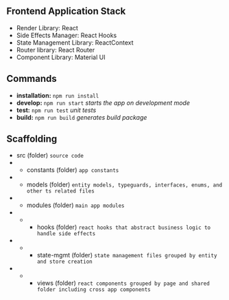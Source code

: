 ## Frontend Application Stack

- Render Library: React
- Side Effects Manager: React Hooks
- State Management Library: ReactContext
- Router library: React Router
- Component Library: Material UI

## Commands
* **installation:** `npm run install`
* **develop:** `npm run start` *starts the app on development mode*
* **test:** `npm run test` *unit tests*
* **build:** `npm run build` *generates build package*

## Scaffolding
* src (folder) `source code`
* * constants (folder) `app constants`
* * models (folder) `entity models, typeguards, interfaces, enums, and other ts related files`
* * modules (folder) `main app modules`
* * * hooks (folder) `react hooks that abstract business logic to handle side effects`
* * * state-mgmt (folder) `state management files grouped by entity and store creation`
* * * views (folder) `react components grouped by page and shared folder including cross app components`
